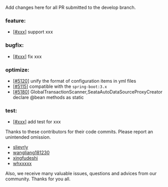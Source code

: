 Add changes here for all PR submitted to the develop branch.

<!-- Please add the `changes` to the following location(feature/bugfix/optimize/test) based on the type of PR -->

### feature:
- [[#xxx](https://github.com/seata/seata/pull/xxx)] support xxx

### bugfix:
- [[#xxx](https://github.com/seata/seata/pull/xxx)] fix xxx

### optimize:
- [[#5120](https://github.com/seata/seata/pull/5120)] unify the format of configuration items in yml files
- [[#5115](https://github.com/seata/seata/pull/5115)] compatible with the `spring-boot:3.x`
- [[#5180](https://github.com/seata/seata/pull/5180)] GlobalTransactionScanner,SeataAutoDataSourceProxyCreator declare @bean methods as static

### test:
- [[#xxx](https://github.com/seata/seata/pull/xxx)] add test for xxx

Thanks to these contributors for their code commits. Please report an unintended omission.

<!-- Please make sure your Github ID is in the list below -->
- [slievrly](https://github.com/slievrly)
- [wangliang181230](https://github.com/wangliang181230)
- [xingfudeshi](https://github.com/xingfudeshi)
- [whxxxxx](https://github.com/whxxxxx)

Also, we receive many valuable issues, questions and advices from our community. Thanks for you all.
